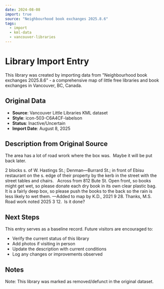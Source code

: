 ```yaml
---
date: 2024-08-08
import: true
source: "Neighbourhood book exchanges 2025.8.6"
tags:
  - import
  - kml-data
  - vancouver-libraries
---
```


# Library Import Entry

This library was created by importing data from "Neighbourhood book exchanges 2025.8.6" - a comprehensive map of little free libraries and book exchanges in Vancouver, BC, Canada.

## Original Data

- **Source**: Vancouver Little Libraries KML dataset
- **Style**: icon-503-C6A4CF-labelson
- **Status**: Inactive/Uncertain
- **Import Date**: August 8, 2025

## Description from Original Source

The area has a lot of road wrork where the box was.  Maybe it will be put back later.  

2 blocks s. of W. Hastings St.; Denman—Burrard St.; in front of Ebisu restaurant on the s. edge of their property by the kerb in the street with the street tables and chairs.  
Across from 812 Bute St.
Open front, so books might get wet, so please donate each dry book in its own clear plastic bag.  
It is a fairly deep box, so please push the books to the back so the rain is less likely to wet them.
—Added to map by K.D., 2021 9 28. Thanks, M.S.
Road work noted 2025 3 12.  Is it done?



## Next Steps

This entry serves as a baseline record. Future visitors are encouraged to:
- Verify the current status of this library
- Add photos if visiting in person
- Update the description with current conditions
- Log any changes or improvements observed

## Notes

Note: This library was marked as removed/defunct in the original dataset.
